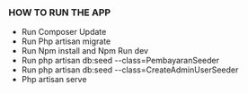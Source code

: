 ### HOW TO RUN THE APP
- Run Composer Update
- Run Php artisan migrate
- Run Npm install and Npm Run dev
- Run php artisan db:seed --class=PembayaranSeeder
- Run php artisan db:seed --class=CreateAdminUserSeeder
- Php artisan serve

